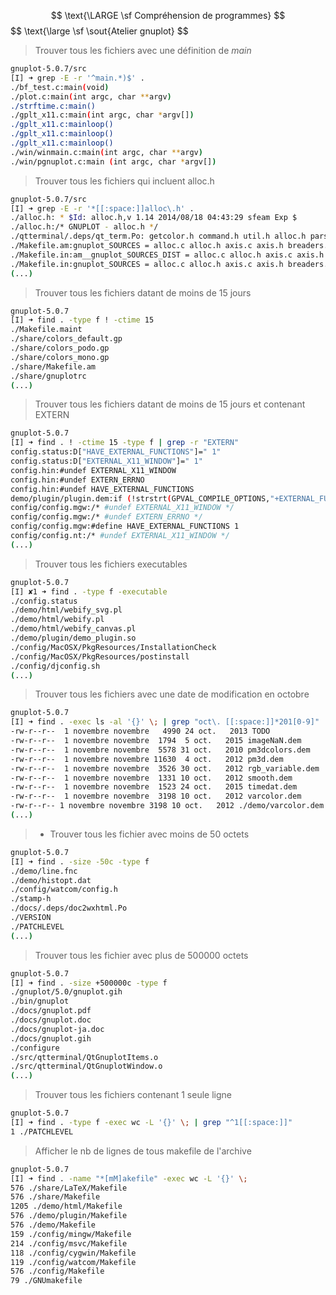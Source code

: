 $$ \text{\LARGE \sf  Compréhension de programmes} $$ $$ \text{\large \sf  \sout{Atelier gnuplot} $$

> Trouver tous les fichiers avec une définition de _main_
``` bash
gnuplot-5.0.7/src 
[I] ➜ grep -E -r '^main.*)$' .
./bf_test.c:main(void)
./plot.c:main(int argc, char **argv)
./strftime.c:main()
./gplt_x11.c:main(int argc, char *argv[])
./gplt_x11.c:mainloop()
./gplt_x11.c:mainloop()
./gplt_x11.c:mainloop()
./win/winmain.c:main(int argc, char **argv)
./win/pgnuplot.c:main (int argc, char *argv[])
```

> Trouver tous les fichiers qui incluent alloc.h

```bash 
gnuplot-5.0.7/src 
[I] ➜ grep -E -r '*[[:space:]]alloc\.h' . 
./alloc.h: * $Id: alloc.h,v 1.14 2014/08/18 04:43:29 sfeam Exp $
./alloc.h:/* GNUPLOT - alloc.h */
./qtterminal/.deps/qt_term.Po: getcolor.h command.h util.h alloc.h parse.h axis.h gadgets.h term_api.h \
./Makefile.am:gnuplot_SOURCES = alloc.c alloc.h axis.c axis.h breaders.c breaders.h bitmap.h \
./Makefile.in:am__gnuplot_SOURCES_DIST = alloc.c alloc.h axis.c axis.h breaders.c \
./Makefile.in:gnuplot_SOURCES = alloc.c alloc.h axis.c axis.h breaders.c breaders.h 
(...)
```

> Trouver tous les fichiers datant de moins de 15 jours
```bash
gnuplot-5.0.7 
[I] ➜ find . -type f ! -ctime 15
./Makefile.maint
./share/colors_default.gp
./share/colors_podo.gp
./share/colors_mono.gp
./share/Makefile.am
./share/gnuplotrc
(...)
```
> Trouver tous les fichiers datant de moins de 15 jours et contenant EXTERN
> 
```bash
gnuplot-5.0.7 
[I] ➜ find . ! -ctime 15 -type f | grep -r "EXTERN"
config.status:D["HAVE_EXTERNAL_FUNCTIONS"]=" 1"
config.status:D["EXTERNAL_X11_WINDOW"]=" 1"
config.hin:#undef EXTERNAL_X11_WINDOW
config.hin:#undef EXTERN_ERRNO
config.hin:#undef HAVE_EXTERNAL_FUNCTIONS
demo/plugin/plugin.dem:if (!strstrt(GPVAL_COMPILE_OPTIONS,"+EXTERNAL_FUNCTIONS")) {
config/config.mgw:/* #undef EXTERNAL_X11_WINDOW */
config/config.mgw:/* #undef EXTERN_ERRNO */
config/config.mgw:#define HAVE_EXTERNAL_FUNCTIONS 1
config/config.nt:/* #undef EXTERNAL_X11_WINDOW */
(...)
```

> Trouver tous les fichiers executables

```bash
gnuplot-5.0.7 
[I] ✘1 ➜ find . -type f -executable 
./config.status
./demo/html/webify_svg.pl
./demo/html/webify.pl
./demo/html/webify_canvas.pl
./demo/plugin/demo_plugin.so
./config/MacOSX/PkgResources/InstallationCheck
./config/MacOSX/PkgResources/postinstall
./config/djconfig.sh
(...)
```
> Trouver tous les fichiers avec une date de modification en octobre
```bash
gnuplot-5.0.7
[I] ➜ find . -exec ls -al '{}' \; | grep "oct\. [[:space:]]*201[0-9]"
-rw-r--r--  1 novembre novembre   4990 24 oct.   2013 TODO
-rw-r--r--  1 novembre novembre  1794  5 oct.   2015 imageNaN.dem
-rw-r--r--  1 novembre novembre  5578 31 oct.   2010 pm3dcolors.dem
-rw-r--r--  1 novembre novembre 11630  4 oct.   2012 pm3d.dem
-rw-r--r--  1 novembre novembre  3526 30 oct.   2012 rgb_variable.dem
-rw-r--r--  1 novembre novembre  1331 10 oct.   2012 smooth.dem
-rw-r--r--  1 novembre novembre  1523 24 oct.   2015 timedat.dem
-rw-r--r--  1 novembre novembre  3198 10 oct.   2012 varcolor.dem
-rw-r--r-- 1 novembre novembre 3198 10 oct.   2012 ./demo/varcolor.dem
(...)
```
> -   Trouver tous les fichier avec moins de 50 octets

```bash
gnuplot-5.0.7 
[I] ➜ find . -size -50c -type f       
./demo/line.fnc
./demo/histopt.dat
./config/watcom/config.h
./stamp-h
./docs/.deps/doc2wxhtml.Po
./VERSION
./PATCHLEVEL
(...)
```
> Trouver tous les fichier avec plus de 500000 octets
``` bash
gnuplot-5.0.7 
[I] ➜ find . -size +500000c -type f
./gnuplot/5.0/gnuplot.gih
./bin/gnuplot
./docs/gnuplot.pdf
./docs/gnuplot.doc
./docs/gnuplot-ja.doc
./docs/gnuplot.gih
./configure
./src/qtterminal/QtGnuplotItems.o
./src/qtterminal/QtGnuplotWindow.o
(...)
```
> Trouver tous les fichiers contenant 1 seule ligne
``` bash
gnuplot-5.0.7 
[I] ➜ find . -type f -exec wc -L '{}' \; | grep "^1[[:space:]]"
1 ./PATCHLEVEL
```

>Afficher le nb de lignes de tous makefile de l'archive

``` bash
gnuplot-5.0.7 
[I] ➜ find . -name "*[mM]akefile" -exec wc -L '{}' \;
576 ./share/LaTeX/Makefile
576 ./share/Makefile
1205 ./demo/html/Makefile
576 ./demo/plugin/Makefile
576 ./demo/Makefile
159 ./config/mingw/Makefile
214 ./config/msvc/Makefile
118 ./config/cygwin/Makefile
119 ./config/watcom/Makefile
576 ./config/Makefile
79 ./GNUmakefile

```
<!--stackedit_data:
eyJoaXN0b3J5IjpbLTE1MDAyNTc4NjksMzcyNjM4OTMxLDI5NT
MwNzI4LDE2MDk5NzQ0OTMsNjczMzM2NTg2LDE5MTkyNzY4Niw0
NDMwMTg3NDcsLTcyNjY4ODkxOSw3NjEyNDc2NzZdfQ==
-->